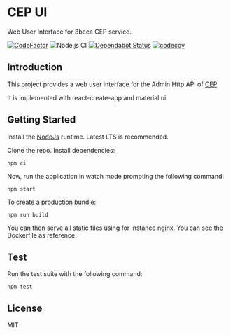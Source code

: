 # CEP UI

Web User Interface for 3beca CEP service.

[![CodeFactor](https://www.codefactor.io/repository/github/3beca/cep-ui/badge)](https://www.codefactor.io/repository/github/3beca/cep-ui)
![Node.js CI](https://github.com/3beca/cep-ui/workflows/Node.js%20CI/badge.svg?branch=master)
[![Dependabot Status](https://api.dependabot.com/badges/status?host=github&repo=3beca/cep-ui)](https://dependabot.com)
[![codecov](https://codecov.io/gh/3beca/cep-ui/branch/master/graph/badge.svg)](https://codecov.io/gh/3beca/cep-ui)

## Introduction

This project provides a web user interface for the Admin Http API of [CEP](https://github.com/3beca/cep).

It is implemented with react-create-app and material ui.

## Getting Started

Install the [NodeJs](https://nodejs.org) runtime. Latest LTS is recommended.

Clone the repo. Install dependencies:

```
npm ci
```

Now, run the application in watch mode prompting the following command:

```
npm start
```

To create a production bundle:

```
npm run build
```

You can then serve all static files using for instance nginx. You can see the Dockerfile as reference.

## Test

Run the test suite with the following command:

```
npm test
```

## License

MIT
